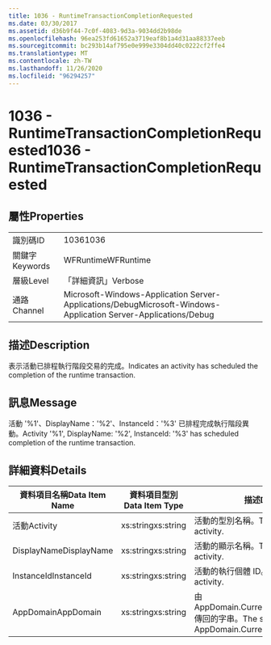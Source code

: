 ```yaml
---
title: 1036 - RuntimeTransactionCompletionRequested
ms.date: 03/30/2017
ms.assetid: d36b9f44-7c0f-4083-9d3a-9034dd2b98de
ms.openlocfilehash: 96ea253fd61652a3719eaf8b1a4d31aa88337eeb
ms.sourcegitcommit: bc293b14af795e0e999e3304dd40c0222cf2ffe4
ms.translationtype: MT
ms.contentlocale: zh-TW
ms.lasthandoff: 11/26/2020
ms.locfileid: "96294257"
---
```

# <a name="1036---runtimetransactioncompletionrequested"></a><span data-ttu-id="73c6b-102">1036 - RuntimeTransactionCompletionRequested</span><span class="sxs-lookup"><span data-stu-id="73c6b-102">1036 - RuntimeTransactionCompletionRequested</span></span>

## <a name="properties"></a><span data-ttu-id="73c6b-103">屬性</span><span class="sxs-lookup"><span data-stu-id="73c6b-103">Properties</span></span>  
  
|||  
|-|-|  
|<span data-ttu-id="73c6b-104">識別碼</span><span class="sxs-lookup"><span data-stu-id="73c6b-104">ID</span></span>|<span data-ttu-id="73c6b-105">1036</span><span class="sxs-lookup"><span data-stu-id="73c6b-105">1036</span></span>|  
|<span data-ttu-id="73c6b-106">關鍵字</span><span class="sxs-lookup"><span data-stu-id="73c6b-106">Keywords</span></span>|<span data-ttu-id="73c6b-107">WFRuntime</span><span class="sxs-lookup"><span data-stu-id="73c6b-107">WFRuntime</span></span>|  
|<span data-ttu-id="73c6b-108">層級</span><span class="sxs-lookup"><span data-stu-id="73c6b-108">Level</span></span>|<span data-ttu-id="73c6b-109">「詳細資訊」</span><span class="sxs-lookup"><span data-stu-id="73c6b-109">Verbose</span></span>|  
|<span data-ttu-id="73c6b-110">通路</span><span class="sxs-lookup"><span data-stu-id="73c6b-110">Channel</span></span>|<span data-ttu-id="73c6b-111">Microsoft-Windows-Application Server-Applications/Debug</span><span class="sxs-lookup"><span data-stu-id="73c6b-111">Microsoft-Windows-Application Server-Applications/Debug</span></span>|  
  
## <a name="description"></a><span data-ttu-id="73c6b-112">描述</span><span class="sxs-lookup"><span data-stu-id="73c6b-112">Description</span></span>  

 <span data-ttu-id="73c6b-113">表示活動已排程執行階段交易的完成。</span><span class="sxs-lookup"><span data-stu-id="73c6b-113">Indicates an activity has scheduled the completion of the runtime transaction.</span></span>  
  
## <a name="message"></a><span data-ttu-id="73c6b-114">訊息</span><span class="sxs-lookup"><span data-stu-id="73c6b-114">Message</span></span>  

 <span data-ttu-id="73c6b-115">活動 '%1'、DisplayName：'%2'、InstanceId：'%3' 已排程完成執行階段異動。</span><span class="sxs-lookup"><span data-stu-id="73c6b-115">Activity '%1', DisplayName: '%2', InstanceId: '%3' has scheduled completion of the runtime transaction.</span></span>  
  
## <a name="details"></a><span data-ttu-id="73c6b-116">詳細資料</span><span class="sxs-lookup"><span data-stu-id="73c6b-116">Details</span></span>  
  
|<span data-ttu-id="73c6b-117">資料項目名稱</span><span class="sxs-lookup"><span data-stu-id="73c6b-117">Data Item Name</span></span>|<span data-ttu-id="73c6b-118">資料項目型別</span><span class="sxs-lookup"><span data-stu-id="73c6b-118">Data Item Type</span></span>|<span data-ttu-id="73c6b-119">描述</span><span class="sxs-lookup"><span data-stu-id="73c6b-119">Description</span></span>|  
|--------------------|--------------------|-----------------|  
|<span data-ttu-id="73c6b-120">活動</span><span class="sxs-lookup"><span data-stu-id="73c6b-120">Activity</span></span>|<span data-ttu-id="73c6b-121">xs:string</span><span class="sxs-lookup"><span data-stu-id="73c6b-121">xs:string</span></span>|<span data-ttu-id="73c6b-122">活動的型別名稱。</span><span class="sxs-lookup"><span data-stu-id="73c6b-122">The type name of the activity.</span></span>|  
|<span data-ttu-id="73c6b-123">DisplayName</span><span class="sxs-lookup"><span data-stu-id="73c6b-123">DisplayName</span></span>|<span data-ttu-id="73c6b-124">xs:string</span><span class="sxs-lookup"><span data-stu-id="73c6b-124">xs:string</span></span>|<span data-ttu-id="73c6b-125">活動的顯示名稱。</span><span class="sxs-lookup"><span data-stu-id="73c6b-125">The display name of the activity.</span></span>|  
|<span data-ttu-id="73c6b-126">InstanceId</span><span class="sxs-lookup"><span data-stu-id="73c6b-126">InstanceId</span></span>|<span data-ttu-id="73c6b-127">xs:string</span><span class="sxs-lookup"><span data-stu-id="73c6b-127">xs:string</span></span>|<span data-ttu-id="73c6b-128">活動的執行個體 ID。</span><span class="sxs-lookup"><span data-stu-id="73c6b-128">The instance id of the activity.</span></span>|  
|<span data-ttu-id="73c6b-129">AppDomain</span><span class="sxs-lookup"><span data-stu-id="73c6b-129">AppDomain</span></span>|<span data-ttu-id="73c6b-130">xs:string</span><span class="sxs-lookup"><span data-stu-id="73c6b-130">xs:string</span></span>|<span data-ttu-id="73c6b-131">由 AppDomain.CurrentDomain.FriendlyName 傳回的字串。</span><span class="sxs-lookup"><span data-stu-id="73c6b-131">The string returned by AppDomain.CurrentDomain.FriendlyName.</span></span>|
